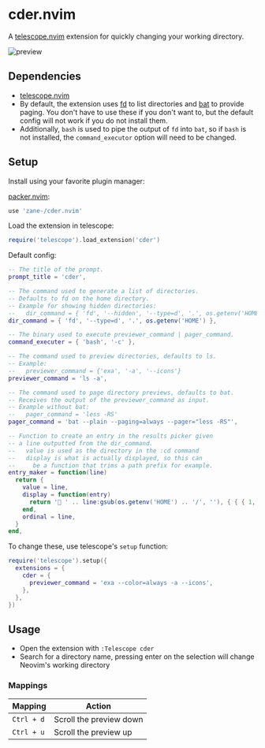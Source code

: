 # cder.nvim

A [telescope.nvim](https://github.com/nvim-telescope/telescope.nvim) extension for quickly changing your working directory.

![preview](https://user-images.githubusercontent.com/6345012/172458716-fa9d61db-61d4-4e66-a312-cbecfbc5d792.gif)

## Dependencies

- [telescope.nvim](https://github.com/nvim-telescope/telescope.nvim)
- By default, the extension uses [fd](https://github.com/sharkdp/fd) to list directories and [bat](https://github.com/sharkdp/bat) to provide paging. You don't have to use these if you don't want to, but the default config will not work if you do not install them.
- Additionally, `bash` is used to pipe the output of `fd` into `bat`, so if `bash` is not installed, the `command_executor` option will need to be changed.

## Setup

Install using your favorite plugin manager:

[packer.nvim](https://github.com/wbthomason/packer.nvim):

```lua
use 'zane-/cder.nvim'
```

Load the extension in telescope:

```lua
require('telescope').load_extension('cder')
```

Default config:

```lua
-- The title of the prompt.
prompt_title = 'cder',

-- The command used to generate a list of directories.
-- Defaults to fd on the home directory.
-- Example for showing hidden directories:
--   dir_command = { 'fd', '--hidden', '--type=d', '.', os.getenv('HOME') },
dir_command = { 'fd', '--type=d', '.', os.getenv('HOME') },

-- The binary used to execute previewer_command | pager_command.
command_executer = { 'bash', '-c' },

-- The command used to preview directories, defaults to ls.
-- Example:
--   previewer_command = {'exa', '-a', '--icons'}
previewer_command = 'ls -a',

-- The command used to page directory previews, defaults to bat.
-- Receives the output of the previewer_command as input.
-- Example without bat:
--   pager_command = 'less -RS'
pager_command = 'bat --plain --paging=always --pager="less -RS"',

-- Function to create an entry in the results picker given
-- a line outputted from the dir_command.
--   value is used as the directory in the :cd command
--   display is what is actually displayed, so this can
--     be a function that trims a path prefix for example.
entry_maker = function(line)
  return {
    value = line,
    display = function(entry)
      return ' ' .. line:gsub(os.getenv('HOME') .. '/', ''), { { { 1, 3 }, 'Directory' } }
    end,
    ordinal = line,
  }
end,
```

To change these, use telescope's `setup` function:

```lua
require('telescope').setup({
  extensions = {
    cder = {
      previewer_command = 'exa --color=always -a --icons',
    },
  },
})
```

## Usage

- Open the extension with `:Telescope cder`
- Search for a directory name, pressing enter on the selection will change Neovim's working directory

### Mappings

| Mapping    | Action                                         |
|------------|------------------------------------------------|
| `Ctrl + d` | Scroll the preview down                        |
| `Ctrl + u` | Scroll the preview up                          |
